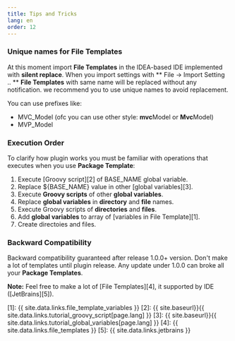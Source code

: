 ```yaml
---
title: Tips and Tricks
lang: en
order: 12
---
```


### Unique names for File Templates
At this moment import **File Templates** in the IDEA-based IDE implemented with **silent replace**. When you import settings with ** File -> Import Setting .. ** **File Templates** with same name will be replaced without any notification. we recommend you to use unique names to avoid replacement.

You can use prefixes like:

- MVC_Model (ofc you can use other style: **mvc**Model or **Mvc**Model)
- MVP_Model

### Execution Order
To clarify how plugin works you must be familiar with operations that executes when you use **Package Template**:

1. Execute [Groovy script][2] of BASE_NAME global variable.
2. Replace <font class="variable">${BASE_NAME}</font> value in other [global variables][3].
3. Execute **Groovy scripts** of other **global variables**.
4. Replace **global variables** in **directory** and **file** names.
5. Execute Groovy scripts of **directories** and **files**.
6. Add **global variables** to array of [variables in File Template][1]. 
7. Create directoies and files.

### Backward Compatibility
Backward compatibility guaranteed after release 1.0.0+ version. Don't make a lot of templates until plugin release. Any update under 1.0.0 can broke all your **Package Templates**.

**Note:** Feel free to make a lot of [File Templates][4], it supported by IDE ([JetBrains][5]).


[1]: {{ site.data.links.file_template_variables }}
[2]: {{ site.baseurl}}{{ site.data.links.tutorial_groovy_script[page.lang] }}
[3]: {{ site.baseurl}}{{ site.data.links.tutorial_global_variables[page.lang] }}
[4]: {{ site.data.links.file_templates }}
[5]: {{ site.data.links.jetbrains }}